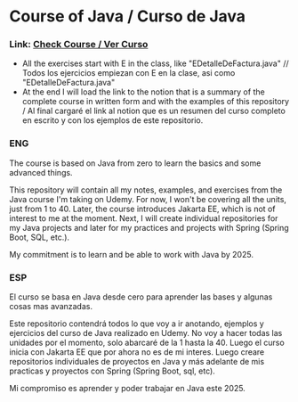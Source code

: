 # Course of Java / Curso de Java
### Link: [Check Course / Ver Curso](https://www.udemy.com/course/master-completo-java-de-cero-a-experto)
* All the exercises start with E in the class, like "EDetalleDeFactura.java" // Todos los ejercicios empiezan con E en la clase, asi como "EDetalleDeFactura.java"
* At the end I will load the link to the notion that is a summary of the complete course in written form and with the examples of this repository / Al final cargaré el link al notion que es un resumen del curso completo en escrito y con los ejemplos de este repositorio.

### ENG
The course is based on Java from zero to learn the basics and some advanced things.

This repository will contain all my notes, examples, and exercises from the Java course I'm taking on Udemy. For now, I won't be covering all the units, just from 1 to 40. Later, the course introduces Jakarta EE, which is not of interest to me at the moment.
Next, I will create individual repositories for my Java projects and later for my practices and projects with Spring (Spring Boot, SQL, etc.).

My commitment is to learn and be able to work with Java by 2025.

### ESP
El curso se basa en Java desde cero para aprender las bases y algunas cosas mas avanzadas.

Este repositorio contendrá todos lo que voy a ir anotando, ejemplos y ejercicios del curso de Java realizado en Udemy. No voy a hacer todas las unidades por el momento, solo abarcaré de la 1 hasta la 40. Luego el curso inicia con Jakarta EE que por ahora no es de mi interes.
Luego creare repositorios individuales de proyectos en Java y más adelante de mis practicas y proyectos con Spring (Spring Boot, sql, etc).

Mi compromiso es aprender y poder trabajar en Java este 2025.